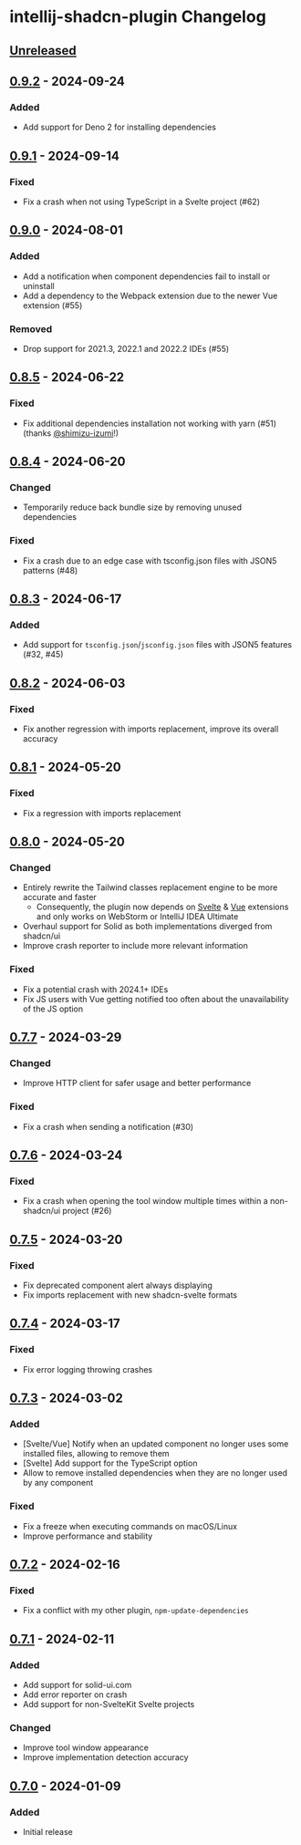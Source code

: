 <!-- Keep a Changelog guide -> https://keepachangelog.com -->
<!-- Types of changes memo:
— “Added” for new features.
— “Changed” for changes in existing functionality.
— “Deprecated” for soon-to-be removed features.
— “Removed” for now removed features.
— “Fixed” for any bug fixes.
— “Security” in case of vulnerabilities.
-->

# intellij-shadcn-plugin Changelog

## [Unreleased]

## [0.9.2] - 2024-09-24

### Added

- Add support for Deno 2 for installing dependencies

## [0.9.1] - 2024-09-14

### Fixed

- Fix a crash when not using TypeScript in a Svelte project (#62)

## [0.9.0] - 2024-08-01

### Added

- Add a notification when component dependencies fail to install or uninstall
- Add a dependency to the Webpack extension due to the newer Vue extension (#55)

### Removed

- Drop support for 2021.3, 2022.1 and 2022.2 IDEs (#55)

## [0.8.5] - 2024-06-22

### Fixed

- Fix additional dependencies installation not working with yarn (#51) (thanks [@shimizu-izumi](https://github.com/shimizu-izumi)!)

## [0.8.4] - 2024-06-20

### Changed

- Temporarily reduce back bundle size by removing unused dependencies

### Fixed

- Fix a crash due to an edge case with tsconfig.json files with JSON5 patterns (#48)

## [0.8.3] - 2024-06-17

### Added

- Add support for `tsconfig.json`/`jsconfig.json` files with JSON5 features (#32, #45)

## [0.8.2] - 2024-06-03

### Fixed

- Fix another regression with imports replacement, improve its overall accuracy

## [0.8.1] - 2024-05-20

### Fixed

- Fix a regression with imports replacement

## [0.8.0] - 2024-05-20

### Changed

- Entirely rewrite the Tailwind classes replacement engine to be more accurate and faster
    - Consequently, the plugin now depends on [Svelte](https://plugins.jetbrains.com/plugin/12375-svelte) & [Vue](https://plugins.jetbrains.com/plugin/9442-vue-js) extensions and only works on WebStorm or IntelliJ IDEA Ultimate
- Overhaul support for Solid as both implementations diverged from shadcn/ui
- Improve crash reporter to include more relevant information

### Fixed

- Fix a potential crash with 2024.1+ IDEs
- Fix JS users with Vue getting notified too often about the unavailability of the JS option

## [0.7.7] - 2024-03-29

### Changed

- Improve HTTP client for safer usage and better performance

### Fixed

- Fix a crash when sending a notification (#30)

## [0.7.6] - 2024-03-24

### Fixed

- Fix a crash when opening the tool window multiple times within a non-shadcn/ui project (#26)

## [0.7.5] - 2024-03-20

### Fixed

- Fix deprecated component alert always displaying
- Fix imports replacement with new shadcn-svelte formats

## [0.7.4] - 2024-03-17

### Fixed

- Fix error logging throwing crashes

## [0.7.3] - 2024-03-02

### Added

- [Svelte/Vue] Notify when an updated component no longer uses some installed files, allowing to remove them
- [Svelte] Add support for the TypeScript option
- Allow to remove installed dependencies when they are no longer used by any component

### Fixed

- Fix a freeze when executing commands on macOS/Linux
- Improve performance and stability

## [0.7.2] - 2024-02-16

### Fixed

- Fix a conflict with my other plugin, `npm-update-dependencies`

## [0.7.1] - 2024-02-11

### Added

- Add support for solid-ui.com
- Add error reporter on crash
- Add support for non-SvelteKit Svelte projects

### Changed

- Improve tool window appearance
- Improve implementation detection accuracy

## [0.7.0] - 2024-01-09

### Added

- Initial release

[Unreleased]: https://github.com/WarningImHack3r/intellij-shadcn-plugin/compare/v0.9.2...HEAD
[0.9.2]: https://github.com/WarningImHack3r/intellij-shadcn-plugin/compare/v0.9.1...v0.9.2
[0.9.1]: https://github.com/WarningImHack3r/intellij-shadcn-plugin/compare/v0.9.0...v0.9.1
[0.9.0]: https://github.com/WarningImHack3r/intellij-shadcn-plugin/compare/v0.8.5...v0.9.0
[0.8.5]: https://github.com/WarningImHack3r/intellij-shadcn-plugin/compare/v0.8.4...v0.8.5
[0.8.4]: https://github.com/WarningImHack3r/intellij-shadcn-plugin/compare/v0.8.3...v0.8.4
[0.8.3]: https://github.com/WarningImHack3r/intellij-shadcn-plugin/compare/v0.8.2...v0.8.3
[0.8.2]: https://github.com/WarningImHack3r/intellij-shadcn-plugin/compare/v0.8.1...v0.8.2
[0.8.1]: https://github.com/WarningImHack3r/intellij-shadcn-plugin/compare/v0.8.0...v0.8.1
[0.8.0]: https://github.com/WarningImHack3r/intellij-shadcn-plugin/compare/v0.7.7...v0.8.0
[0.7.7]: https://github.com/WarningImHack3r/intellij-shadcn-plugin/compare/v0.7.6...v0.7.7
[0.7.6]: https://github.com/WarningImHack3r/intellij-shadcn-plugin/compare/v0.7.5...v0.7.6
[0.7.5]: https://github.com/WarningImHack3r/intellij-shadcn-plugin/compare/v0.7.4...v0.7.5
[0.7.4]: https://github.com/WarningImHack3r/intellij-shadcn-plugin/compare/v0.7.3...v0.7.4
[0.7.3]: https://github.com/WarningImHack3r/intellij-shadcn-plugin/compare/v0.7.2...v0.7.3
[0.7.2]: https://github.com/WarningImHack3r/intellij-shadcn-plugin/compare/v0.7.1...v0.7.2
[0.7.1]: https://github.com/WarningImHack3r/intellij-shadcn-plugin/compare/v0.7.0...v0.7.1
[0.7.0]: https://github.com/WarningImHack3r/intellij-shadcn-plugin/commits/v0.7.0
